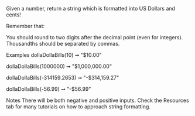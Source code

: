 Given a number, return a string which is formatted into US Dollars and cents!

Remember that:

You should round to two digits after the decimal point (even for integers).
Thousandths should be separated by commas.

Examples
dollaDollaBills(10) ➞ "$10.00"

dollaDollaBills(1000000) ➞ "$1,000,000.00"

dollaDollaBills(-314159.2653) ➞ "-$314,159.27"

dollaDollaBills(-56.99) ➞ "-$56.99"

Notes
There will be both negative and positive inputs.
Check the Resources tab for many tutorials on how to approach string formatting.
